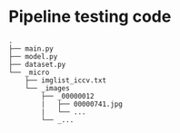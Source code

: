 # Pipeline testing code

```
.
├── main.py
├── model.py
├── dataset.py
└── _micro
    ├── imglist_iccv.txt
    └── _images
        ├── _00000012
        |   ├── 00000741.jpg
        |   └── ...
        └── _...
```
